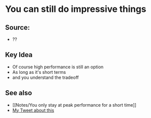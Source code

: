 # You can still do impressive things

## Source:
- ??

## Key Idea
- Of course high performance is still an option
- As long as it's short terms 
- and you understand the tradeoff

## See also
- [[Notes/You only stay at peak performance for a short time]]
- [My Tweet about this](https://twitter.com/JLPGomez/status/1432490584321703941)